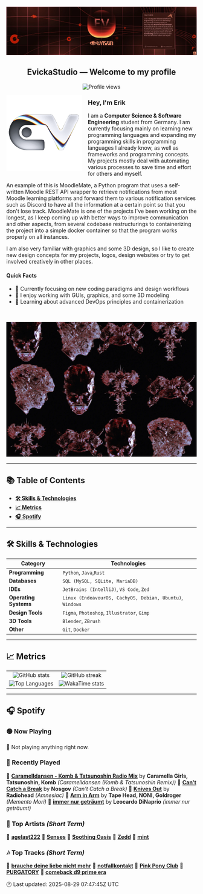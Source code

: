 <p align="center">
  <img src="assets/banner_2.webp" alt="Evicka Studio Banner" />
</p>

<h2 align="center">EvickaStudio — Welcome to my profile</h2>

<p align="center">
  <img src="https://komarev.com/ghpvc/?username=EvickaStudio&style=plastic&abbreviated=true&color=ff69b4" alt="Profile views" />
  <!-- Centering reference: using container alignment per CSS text-align guidance -->
</p>

<p>
  <img align="left" src="assets/liquid-logo-500.gif" alt="Evicka EV Logo" width="200" style="margin-right: 16px; margin-bottom: 8px;"/>
</p>

<h3>Hey, I'm Erik</h3>
<p>
  I am a <strong>Computer Science & Software Engineering</strong> student from
  Germany. I am currently focusing mainly on learning new programming
  languages and expanding my programming skills in programming languages I
  already know, as well as frameworks and programming concepts. My projects
  mostly deal with automating various processes to save time and effort for
  others and myself.
</p>
<p>
  An example of this is MoodleMate, a Python program that uses a
  self-written Moodle REST API wrapper to retrieve notifications from most
  Moodle learning platforms and forward them to various notification
  services such as Discord to have all the information at a certain point
  so that you don't lose track. MoodleMate is one of the projects I've been
  working on the longest, as I keep coming up with better ways to improve
  communication and other aspects, from several codebase restructurings to
  containerizing the project into a simple docker container so that the
  program works properly on all instances.
</p>
<p>
  I am also very familiar with graphics and some 3D design, so I like to
  create new design concepts for my projects, logos, design websites or try
  to get involved creatively in other places.
</p>

<h4>Quick Facts</h4>
<ul>
  <li>🔬 Currently focusing on new coding paradigms and design workflows</li>
  <li>👀 I enjoy working with GUIs, graphics, and some 3D modeling</li>
  <li>🌱 Learning about advanced DevOps principles and containerization</li>
  
</ul>

<br clear="left"/>

<p align="center">
  <img src="assets/evkheadpostersmol.webp" alt="Evicka poster collage" />
</p>

---

## 📚 Table of Contents

- **[🛠️ Skills & Technologies](#️-skills--technologies)**
- **[📈 Metrics](#-metrics)**
- **[🎧 Spotify](#-spotify)**

---

## 🛠️ Skills & Technologies

| **Category**          | **Technologies**                                                                                                 |
|-----------------------|------------------------------------------------------------------------------------------------------------------|
| **Programming**       | `Python`, `Java`,`Rust`                                                                                           |
| **Databases**         | `SQL (MySQL, SQLite, MariaDB)`                                                                                   |
| **IDEs**              | `JetBrains (IntelliJ)`, `VS Code`, `Zed`                                                                         |
| **Operating Systems** | `Linux (EndeavourOS, CachyOS, Debian, Ubuntu)`, `Windows`                                                        |
| **Design Tools**      | `Figma`, `Photoshop`, `Illustrator`, `Gimp`                                                                      |
| **3D Tools**          | `Blender`, `ZBrush`                                                                                              |
| **Other**             | `Git`, `Docker`                                                                                                  |

---

## 📈 Metrics

<table>
  <tr>
    <td align="center">
      <img src="https://github-readme-stats.vercel.app/api?username=EvickaStudio&show=reviews,discussions_started,discussions_answered,prs_merged,prs_merged_percentage&show_icons=true&theme=transparent" alt="GitHub stats" width="100%" />
    </td>
    <td align="center">
      <img src="https://github-readme-streak-stats.herokuapp.com/?user=EvickaStudio&theme=transparent" alt="GitHub streak" width="100%" />
    </td>
  </tr>
  <tr>
    <td align="center">
      <img src="https://github-readme-stats.vercel.app/api/top-langs/?username=EvickaStudio&theme=transparent&layout=compact" alt="Top Languages" width="100%" />
    </td>
    <td align="center">
      <img src="https://github-readme-stats.vercel.app/api/wakatime?username=evickastudio&layout=compact&theme=transparent" alt="WakaTime stats" width="100%" />
    </td>
  </tr>
</table>

---

## 🎧 Spotify

<!-- SPOTIFY-START -->


### 🟢 Now Playing

🎵 Not playing anything right now.



### 📜 Recently Played

🎤 **[Caramelldansen - Komb & Tatsunoshin Radio Mix](https://open.spotify.com/track/3nUSgBvdHMdawUiwplAMlc)** by **Caramella Girls, Tatsunoshin, Komb** *(Caramelldansen (Komb & Tatsunoshin Remix))*
🎤 **[Can't Catch a Break](https://open.spotify.com/track/1C9UDzbcut4KpZdXecVM2s)** by **Nosgov** *(Can't Catch a Break)*
🎤 **[Knives Out](https://open.spotify.com/track/521OhfIeThXJKiTyz0m883)** by **Radiohead** *(Amnesiac)*
🎤 **[Arm in Arm](https://open.spotify.com/track/5d0SSxGDRf3AE29xqEAVbs)** by **Tape Head, NONI, Goldroger** *(Memento Mori)*
🎤 **[immer nur geträumt](https://open.spotify.com/track/2GJaSy6PtsqZMPhYnDHnEa)** by **Leocardo DiNaprio** *(immer nur geträumt)*



### 🌟 Top Artists *(Short Term)*

🥇 [**agelast222**](https://open.spotify.com/artist/05jZ0T8kKQUA7Cd58RLiL0)
🥈 [**Senses**](https://open.spotify.com/artist/2soiLmeGhmq9uQ9fqZm3KA)
🥉 [**Soothing Oasis**](https://open.spotify.com/artist/1HON4xJAWJNuUpb6G64bNr)
🏅 [**Zedd**](https://open.spotify.com/artist/2qxJFvFYMEDqd7ui6kSAcq)
🏅 [**mint**](https://open.spotify.com/artist/18ZZFZYue9xTQel14oTWBd)



### 🎶 Top Tracks *(Short Term)*

🥇 [**brauche deine liebe nicht mehr**](https://open.spotify.com/track/5uLdsrnhX6YRyLeBVTSMVO)
🥈 [**notfallkontakt**](https://open.spotify.com/track/0IPMXUCfYjnY1dzyXskUNo)
🥉 [**Pink Pony Club**](https://open.spotify.com/track/6393yGahSJ9slVdOwSxOVR)
🏅 [**PURGATORY**](https://open.spotify.com/track/2NAPXTRUMaXW4Pf3606hHL)
🏅 [**comeback d9 prime era**](https://open.spotify.com/track/5duwgbDJtY88MEAfXE0cd9)


🕐 Last updated: 2025-08-29 07:47:45Z UTC
<!-- SPOTIFY-END -->
